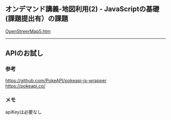 ## オンデマンド講義-地図利用(2) - JavaScriptの基礎(課題提出有）の課題
[OpenStreerMap5.htm](https://github.com/k8m-git/programinng-class/blob/master/OpenStreerMap5.htm)


---
## APIのお試し

### 参考
https://github.com/PokeAPI/pokeapi-js-wrapper  
https://pokeapi.co/

### メモ
apiKeyは必要なし
